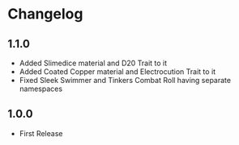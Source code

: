 # Changelog

## 1.1.0
* Added Slimedice material and D20 Trait to it
* Added Coated Copper material and Electrocution Trait to it
* Fixed Sleek Swimmer and Tinkers Combat Roll having separate namespaces

## 1.0.0
* First Release